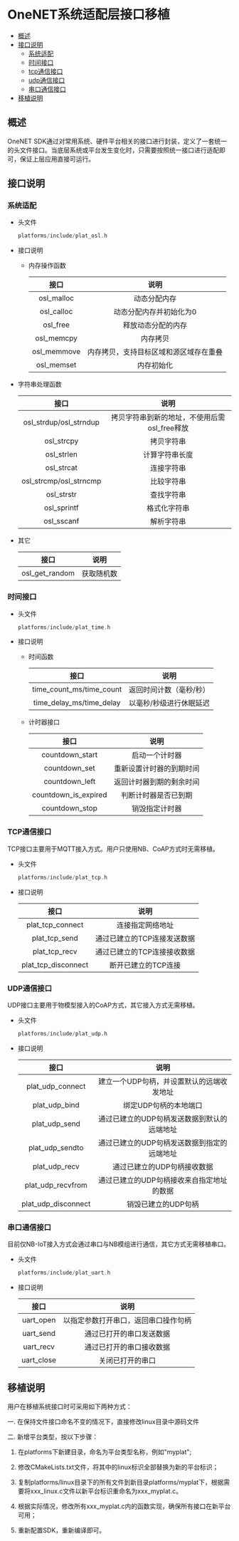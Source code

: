 # OneNET系统适配层接口移植

- [概述](#概述)
- [接口说明](#接口说明)
  - [系统适配](#系统适配)
  - [时间接口](#时间接口)
  - [tcp通信接口](#tcp通信接口)
  - [udp通信接口](#udp通信接口)
  - [串口通信接口](#串口通信接口)
- [移植说明](#移植说明)

## 概述

OneNET SDK通过对常用系统、硬件平台相关的接口进行封装，定义了一套统一的头文件接口。当底层系统或平台发生变化时，只需要按照统一接口进行适配即可，保证上层应用直接可运行。

## 接口说明

### 系统适配

- 头文件

  ```c
  platforms/include/plat_osl.h
  ```

- 接口说明

  - 内存操作函数

    |    接口     |                  说明                  |
    | :---------: | :------------------------------------: |
    | osl_malloc  |              动态分配内存              |
    | osl_calloc  |        动态分配内存并初始化为0         |
    |  osl_free   |           释放动态分配的内存           |
    | osl_memcpy  |                内存拷贝                |
    | osl_memmove | 内存拷贝，支持目标区域和源区域存在重叠 |
    | osl_memset  |               内存初始化               |
  
- 字符串处理函数
  
    |          接口          |                     说明                     |
    | :--------------------: | :------------------------------------------: |
    | osl_strdup/osl_strndup | 拷贝字符串到新的地址，不使用后需osl_free释放 |
    |       osl_strcpy       |                  拷贝字符串                  |
    |       osl_strlen       |                计算字符串长度                |
    |       osl_strcat       |                  连接字符串                  |
    | osl_strcmp/osl_strncmp |                  比较字符串                  |
    |       osl_strstr       |                  查找字符串                  |
    |      osl_sprintf       |                 格式化字符串                 |
    |       osl_sscanf       |                  解析字符串                  |
  
- 其它
  
    |      接口      |    说明    |
    | :------------: | :--------: |
    | osl_get_random | 获取随机数 |

### 时间接口

- 头文件

  ```c
  platforms/include/plat_time.h
  ```

- 接口说明

  - 时间函数

    |           接口           |          说明           |
    | :----------------------: | :---------------------: |
    | time_count_ms/time_count | 返回时间计数（毫秒/秒） |
    | time_delay_ms/time_delay | 以毫秒/秒级进行休眠延迟 |

  - 计时器接口

    |         接口         |           说明           |
    | :------------------: | :----------------------: |
    |   countdown_start    |      启动一个计时器      |
    |    countdown_set     | 重新设置计时器的到期时间 |
    |    countdown_left    | 返回计时器到期的剩余时间 |
    | countdown_is_expired |   判断计时器是否已到期   |
    |    countdown_stop    |      销毁指定计时器      |

### TCP通信接口

TCP接口主要用于MQTT接入方式。用户只使用NB、CoAP方式时无需移植。

- 头文件

  ```c
  platforms/include/plat_tcp.h
  ```

- 接口说明

  |        接口         |            说明             |
  | :-----------------: | :-------------------------: |
  |  plat_tcp_connect   |      连接指定网络地址       |
  |    plat_tcp_send    | 通过已建立的TCP连接发送数据 |
  |    plat_tcp_recv    | 通过已建立的TCP连接接收数据 |
  | plat_tcp_disconnect |     断开已建立的TCP连接     |

### UDP通信接口

UDP接口主要用于物模型接入的CoAP方式，其它接入方式无需移植。

- 头文件

  ```c
  platforms/include/plat_udp.h
  ```

- 接口说明

  |         接口        |                    说明                     |
  | :-----------------: | :-----------------------------------------: |
  |  plat_udp_connect   |  建立一个UDP句柄，并设置默认的远端收发地址  |
  |    plat_udp_bind    |            绑定UDP句柄的本地端口            |
  |    plat_udp_send    | 通过已建立的UDP句柄发送数据到默认的远端地址 |
  |   plat_udp_sendto   | 通过已建立的UDP句柄发送数据到指定的远端地址 |
  |    plat_udp_recv    |         通过已建立的UDP句柄接收数据         |
  |  plat_udp_recvfrom  |  通过已建立的UDP句柄接收来自指定地址的数据  |
  | plat_udp_disconnect |             销毁已建立的UDP句柄             |

### 串口通信接口

目前仅NB-IoT接入方式会通过串口与NB模组进行通信，其它方式无需移植串口。

- 头文件

  ```c
  platforms/include/plat_uart.h
  ```

- 接口说明

  |    接口    |                 说明                 |
  | :--------: | :----------------------------------: |
  | uart_open  | 以指定参数打开串口，返回串口操作句柄 |
  | uart_send  |       通过已打开的串口发送数据       |
  | uart_recv  |       通过已打开的串口接收数据       |
  | uart_close |           关闭已打开的串口           |

## 移植说明

用户在移植系统接口时可采用如下两种方式：

一. 在保持文件接口命名不变的情况下，直接修改linux目录中源码文件

二. 新增平台类型，按以下步骤：

1. 在platforms下新建目录，命名为平台类型名称，例如"myplat";

2. 修改CMakeLists.txt文件，将其中的linux标识全部替换为新的平台标识；

4. 复制platforms/linux目录下的所有文件到新目录platforms/myplat下，根据需要将xxx_linux.c文件以新平台标识重命名为xxx_myplat.c。

5. 根据实际情况，修改所有xxx_myplat.c内的函数实现，确保所有接口在新平台可用；

6. 重新配置SDK，重新编译即可。
